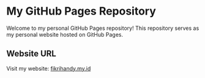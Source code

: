 # My GitHub Pages Repository
Welcome to my personal GitHub Pages repository! This repository serves as my personal website hosted on GitHub Pages.

## Website URL
Visit my website: [fikrihandy.my.id](https://fikrihandy.my.id)